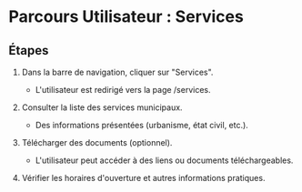 # Parcours Utilisateur : Services

## Étapes

1. Dans la barre de navigation, cliquer sur "Services".  
   - L'utilisateur est redirigé vers la page /services.

2. Consulter la liste des services municipaux.  
   - Des informations présentées (urbanisme, état civil, etc.).

3. Télécharger des documents (optionnel).  
   - L'utilisateur peut accéder à des liens ou documents téléchargeables.

4. Vérifier les horaires d'ouverture et autres informations pratiques.  